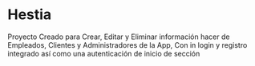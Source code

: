 # Hestia
Proyecto Creado para Crear, Editar y Eliminar información hacer de Empleados, Clientes y Administradores de la App, Con in login y registro integrado así como una autenticación de inicio de sección
